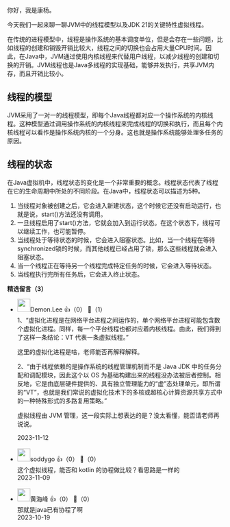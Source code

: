 你好，我是康杨。

今天我们一起来聊一聊JVM中的线程模型以及JDK 21的关键特性虚拟线程。

在传统的进程模型中，线程是操作系统的基本调度单位，但是会存在一些问题，比如线程的创建和销毁开销比较大，线程之间的切换也会占用大量CPU时间。因此，在Java中，JVM通过使用内核线程来代替用户线程，以减少线程的创建和切换的开销。JVM线程也是Java多线程的实现基础，能够并发执行，共享JVM内存，而且开销比较小。

## 线程的模型

JVM采用了一对一的线程模型，即每个Java线程都对应一个操作系统的内核线程。这种模型通过调用操作系统的内核线程来完成线程的切换和执行，而且每个内核线程可以看作是操作系统内核的一个分身。这也就是操作系统能够处理多任务的原因。

## 线程的状态

在Java虚拟机中，线程状态的变化是一个非常重要的概念。线程状态代表了线程在它的生命周期中所处的不同阶段。在Java中，线程状态可以描述为5种。

1. 当线程对象被创建之后，它会进入新建状态，这个时候它还没有启动运行，也就是说，start()方法还没有调用。
2. 一旦线程启用了start()方法，它就会加入到运行状态。在这个状态下，线程可以继续工作，也可能暂停。
3. 当线程处于等待状态的时候，它会进入阻塞状态。比如，当一个线程在等待synchronized锁的时候，而其他线程已经占用了锁，那么这些线程就会进入阻塞状态。
4. 当一个线程正在等待另一个线程完成特定任务的时候，它会进入等待状态。
5. 当线程执行完所有任务后，它会进入终止状态。
<div><strong>精选留言（3）</strong></div><ul>
<li><img src="https://static001.geekbang.org/account/avatar/00/10/10/bb/f1061601.jpg" width="30px"><span>Demon.Lee</span> 👍（0） 💬（1）<div>1、“虚拟化进程是在网络平台进程之间运作的，单个网络平台进程可能包含数个虚拟化进程。同样，每一个平台线程也都对应着内核线程。由此，我们得到了这样一条结论：VT 代表一条虚拟线程。”

这里的虚拟化进程是啥，老师能否再解释解释。

2、“由于线程依赖的是操作系统的线程管理机制而不是 Java JDK 中的任务分配和调配模块，因此这个以 OS 为基础构建出来的线程没办法被后者控制。相反地，它是由底层硬件提供的、具有独立管理能力的“虚”态处理单元，即所谓的“VT”，也就是我们常说的虚拟化技术下的多核或超核心计算资源共享方式中的一种特殊形式的多路复用策略。”

虚拟线程由 JVM 管理，这一段实际上想表达的是？没太看懂，能否请老师再说说。</div>2023-11-12</li><br/><li><img src="https://static001.geekbang.org/account/avatar/00/10/59/95/a164fa5c.jpg" width="30px"><span>soddygo</span> 👍（0） 💬（0）<div>这个虚拟线程，能否和 kotlin 的协程做比较？看思路是一样的</div>2023-11-09</li><br/><li><img src="https://static001.geekbang.org/account/avatar/00/13/75/dd/9ead6e69.jpg" width="30px"><span>黄海峰</span> 👍（0） 💬（0）<div>那就是java已有协程了啊</div>2023-10-19</li><br/>
</ul>